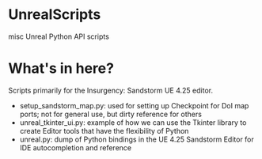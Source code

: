 # UnrealScripts
misc Unreal Python API scripts

# What's in here?
Scripts primarily for the Insurgency: Sandstorm UE 4.25 editor.

- setup_sandstorm_map.py: used for setting up Checkpoint for DoI map ports; not for general use, but dirty reference for others
- unreal_tkinter_ui.py: example of how we can use the Tkinter library to create Editor tools that have the flexibility of Python
- unreal.py: dump of Python bindings in the UE 4.25 Sandstorm Editor for IDE autocompletion and reference
